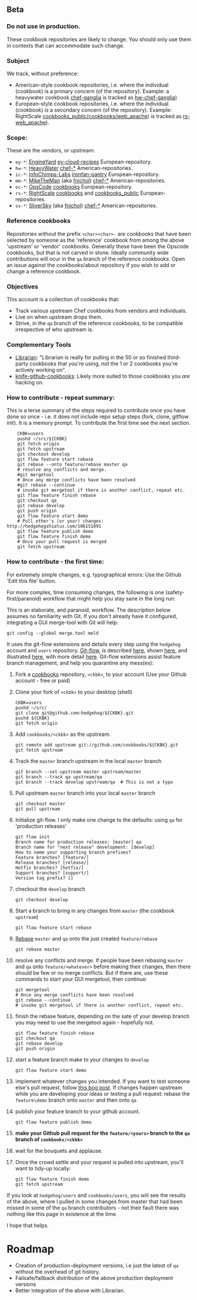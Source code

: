 ## Beta
### Do not use in production.
These cookbook repositories are likely to change.  You should only use them in
contexts that can accommodate such change.

### Subject
We track, without preference:

 - American-style cookbook repositories, i.e. where the individual (cookbook) is a primary concern (of the repository).
 Example: a heavywater cookbook
[chef-ganglia](https://github.com/heavywater/chef-ganglia) is tracked as [hw-chef-ganglia](https://github.com/cookbooks/hw-chef-ganglia))
 - European-style cookbook repositories, i.e. where the individual (cookbook) is a secondary concern (of the repository).
  Example: RightScale [cookbooks_public/cookbooks/web_apache](https://github.com/rightscale/cookbooks_public/tree/master/cookbooks/web_apache))
is tracked as [rs-web_apache](https://github.com/cookbooks/rs-web_apache)).

### Scope:
These are the vendors, or upstream:

 - `ey-*`: [EngineYard](http://www.engineyard.com) [ey-cloud-recipes](https://github.com/engineyard/ey-cloud-recipes) European-repository.
 - `hw-*`: [HeavyWater](http://heavywater.ca/) [chef-*](https://github.com/search?q=%27chef-%27+username%3Aheavywater&repo=&langOverride=&start_value=1&type=Repositories&language=) American-repositories.
 - `ic-*`: [InfoChimps-Labs](http://www.infochimps.com/) [ironfan-pantry](https://github.com/infochimps-labs/ironfan-pantry) European-repository.
 - `mm-*`: [MikeTheMan](http://www.miketheman.net) (aka [fnichol](https://github.com/fnichol)) [chef-*](https://github.com/search?q=%27chef-%27+username%3Afnichol&repo=&langOverride=&start_value=1&type=Repositories&language=) American-repositories.
 - `oc-*`: [OpsCode](http://www.opscode.com/) [cookbooks](https://github.com/opscode/cookbooks) European-repository.
 - `rs-*`: [RightScale](http://www.rightscale.com/) [cookbooks](https://github.com/rightscale/cookbooks) and [cookbooks_public](https://github.com/rightscale/cookbooks_public) European-repositories.
 - `ss-*`: [SliverSky](http://silversky.ca/) (aka [fnichol](https://github.com/fnichol)) [chef-*](https://github.com/search?q=%27chef-%27+username%3Afnichol&repo=&langOverride=&start_value=1&type=Repositories&language=) American-repositories.

### Reference cookbooks
Repositories without the prefix `<char><char>-` are cookbooks that have been selected by
someone as the 'reference' cookbook from among the above 'upstream' or 'vendor'
cookbooks.  Generally these have been the Opscode cookbooks, but that is not
carved in stone. Ideally community wide contributions will ocur in the `qa`
branch of the reference cookbooks.  Open an issue against the cookbooks/about
repository if you wish to add or change a reference cookbook.

### Objectives
This account is a collection of cookbooks that:

 - Track various upstream Chef cookbooks from vendors and individuals.
 - Live on when upstream drops them.
 - Strive, in the `qa` branch of the reference cookbooks, to be compatible irrespective of who upstream is.

### Complementary Tools
 - [Librarian](https://github.com/applicationsonline/librarian): "Librarian is really for pulling in the 50 or so finished third-party cookbooks that you're using, not the 1 or 2 cookbooks you're actively working on".
 - [knife-github-cookbooks](https://github.com/websterclay/knife-github-cookbooks): Likely more suited to those cookbooks you *are* hacking on.

### How to contribute - repeat summary:
This is a terse summary of the steps required to contribute once you have done so once - i.e. it does not include repo setup steps (fork, clone, gitflow init).
It is a memory prompt.  To contribute the first time see the next section.

        CKBK=users
        pushd ~/src/${CKBK}
        git fetch origin
        git fetch upstream
        git checkout develop
        git flow feature start rebase
        git rebase --onto feature/rebase master qa
        # resolve any conflicts and merge.
        #git mergetool
        # Once any merge conflicts have been resolved
        #git rebase --continue
        # invoke git mergetool if there is another conflict, repeat etc.
        git flow feature finish rebase
        git checkout qa
        git rebase develop
        git push origin
        git flow feature start demo
        # Pull other's (or your) changes:  http://hedgehogshiatus.com/106151091
        git flow feature publish demo
        git flow feature finish demo
        # Once your pull request is merged
        git fetch upstream

### How to contribute - the first time:
For extremely simple changes, e.g. typographical errors: Use the Github 'Edit this file' button.

For more complex, time consuming changes, the following is one (safety-first/paranoid) workflow that might help you stay sane in the long run:

This is an elaborate, and paranoid, workflow.
The description below assumes no familiarity with Git.
If you don't already have it configured, integrating a GUI merge-tool with Git will help:

    git config --global merge.tool meld

It uses the git-flow extensions and details every step using the `hedgehog` account and `users` repository.
[Git-flow](https://github.com/nvie/gitflow), is described [here](http://jeffkreeftmeijer.com/2010/why-arent-you-using-git-flow/),
shown [here](http://buildamodule.com/video/change-management-and-version-control-deploying-releases-features-and-fixes-with-git-how-to-use-a-scalable-git-branching-model-called-gitflow),
and illustrated [here](https://github.com/eadz/Git-Flow-Example), with more detail
[here](http://yakiloo.com/getting-started-git-flow/).
Git-flow extensions assist feature branch management, and help you quarantine any mess(es):

 1. Fork a [cookbooks](https://github.com/cookbooks) repository, `<ckbk>`, to your account (Use your Github account - free or paid)
 1. Clone your fork of `<ckbk>` to your desktop (shell)

        CKBK=users
        pushd ~/src/
        git clone git@github.com:hedgehog/${CKBK}.git
        pushd ${CKBK}
        git fetch origin
 1. Add `cookbooks/<ckbk>` as the upstream.

        git remote add upstream git://github.com/cookbooks/${CKBK}.git
        git fetch upstream
 1. Track the `master` branch upstream in the local `master` branch

        git branch --set-upstream master upstream/master
        git branch --track qa upstream/qa
        git branch --track develop upstream/qa  # This is not a typo
 1. Pull upstream `master` branch into your local `master` branch

        git checkout master
        git pull upstream
 1. Initialize git-flow.  I only make one change to the defaults: using `qa` for
    'production releases'

        git flow init
        Branch name for production releases: [master] qa
        Branch name for "next release" development: [develop]
        How to name your supporting branch prefixes?
        Feature branches? [feature/]
        Release branches? [release/]
        Hotfix branches? [hotfix/]
        Support branches? [support/]
        Version tag prefix? []
 1. checkout the `develop` branch

        git checkout develop
 1. Start a branch to bring in any changes from `master` (the cookbook `upstream`)

        git flow feature start rebase
 1. [Rebase](http://book.git-scm.com/4_rebasing.html) `master` and `qa` onto the just created `feature/rebase`

        git rebase master
 1. resolve any conflicts and merge. If people have been rebasing `master` and `qa` onto
 `feature/<whatever>` before making their changes, then there should be few or no merge conflicts.
  But if there are, use these commands to start your GUI mergetool, then continue:

        git mergetool
        # Once any merge conflicts have been resolved
        git rebase --continue
        # invoke git mergetool if there is another conflict, repeat etc.
 1. finish the rebase feature, depending on the sate of your develop branch you may need to use the mergetool again - hopefully not.

        git flow feature finish rebase
        git checkout qa
        git rebase develop
        git push origin
 1. start a feature branch make to your changes to `develop`

        git flow feature start demo
 1. implement whatever changes you intended.  If you want to test someone else's
 pull request, follow [this bog post](http://hedgehogshiatus.com/106151091). If changes happen upstream while
 you are developing your ideas or testing a pull request: rebase the `feature\demo` branch onto `master` and then onto `qa`
 1. publish your feature branch to your github account.

        git flow feature publish demo
 1. **make your Github pull request for the `feature/<yours>` branch to the `qa` branch of `cookbooks/<ckbk>`**
 1. wait for the bouquets and applause.
 1. Once the crowd settle and your request is pulled into upstream, you'll want to tidy-up locally:

        git flow feature finish demo
        git fetch upstream

If you look at `hedgehog/users` and `cookbooks/users`, you will see the results
of the above, where I pulled in some changes from master that had been missed in some
of the `qa` branch contributors - not their fault there was nothing like this page
in existence at the time.

I hope that helps.

# Roadmap
 - Creation of production-deployment versions, i.e just the latest of `qa` without
 the overhead of git history.
 - Failsafe/fallback distribution of the above production deployment versions
 - Better integration of the above with Librarian.

